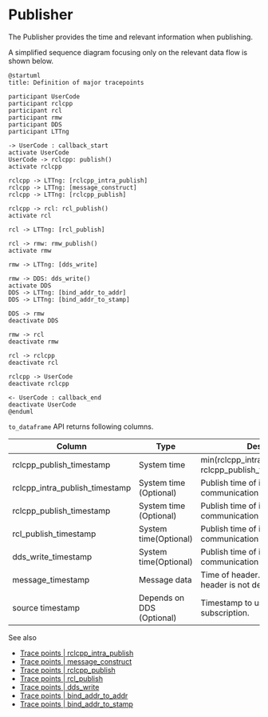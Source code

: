 # Publisher

The Publisher provides the time and relevant information when publishing.

A simplified sequence diagram focusing only on the relevant data flow is shown below.

```plantuml
@startuml
title: Definition of major tracepoints

participant UserCode
participant rclcpp
participant rcl
participant rmw
participant DDS
participant LTTng

-> UserCode : callback_start
activate UserCode
UserCode -> rclcpp: publish()
activate rclcpp

rclcpp -> LTTng: [rclcpp_intra_publish]
rclcpp -> LTTng: [message_construct]
rclcpp -> LTTng: [rclcpp_publish]

rclcpp -> rcl: rcl_publish()
activate rcl

rcl -> LTTng: [rcl_publish]

rcl -> rmw: rmw_publish()
activate rmw

rmw -> LTTng: [dds_write]

rmw -> DDS: dds_write()
activate DDS
DDS -> LTTng: [bind_addr_to_addr]
DDS -> LTTng: [bind_addr_to_stamp]

DDS -> rmw
deactivate DDS

rmw -> rcl
deactivate rmw

rcl -> rclcpp
deactivate rcl

rclcpp -> UserCode
deactivate rclcpp

<- UserCode : callback_end
deactivate UserCode
@enduml
```

`to_dataframe` API returns following columns.

| Column                         | Type                      | Description                                                   |
| ------------------------------ | ------------------------- | ------------------------------------------------------------- |
| rclcpp_publish_timestamp       | System time               | min(rclcpp_intra_publish_timestamp, rclcpp_publish_timestamp) |
| rclcpp_intra_publish_timestamp | System time (Optional)    | Publish time of intra-process communication                   |
| rclcpp_publish_timestamp       | System time (Optional)    | Publish time of inter-process communication in rclcpp         |
| rcl_publish_timestamp          | System time(Optional)     | Publish time of inter-process communication in rcl            |
| dds_write_timestamp            | System time(Optional)     | Publish time of inter-process communication in rmw            |
| message_timestamp              | Message data              | Time of header.stamp. Zero when header is not defined.        |
| source timestamp               | Depends on DDS (Optional) | Timestamp to used for binding with subscription.              |

See also

- [Trace points | rclcpp_intra_publish](../trace_points/runtime_trace_points.md#ros2rclcpp_intra_publish)
- [Trace points | message_construct](../trace_points/runtime_trace_points.md#ros2message_construct)
- [Trace points | rclcpp_publish](../trace_points/runtime_trace_points.md#ros2rclcpp_publish)
- [Trace points | rcl_publish](../trace_points/runtime_trace_points.md#ros2rcl_publish)
- [Trace points | dds_write](../trace_points/runtime_trace_points.md#ros2_caretdds_write)
- [Trace points | bind_addr_to_addr](../trace_points/runtime_trace_points.md#ros2_caretdds_bind_addr_to_addr)
- [Trace points | bind_addr_to_stamp](../trace_points/runtime_trace_points.md#ros2_caretdds_bind_addr_to_stamp)
